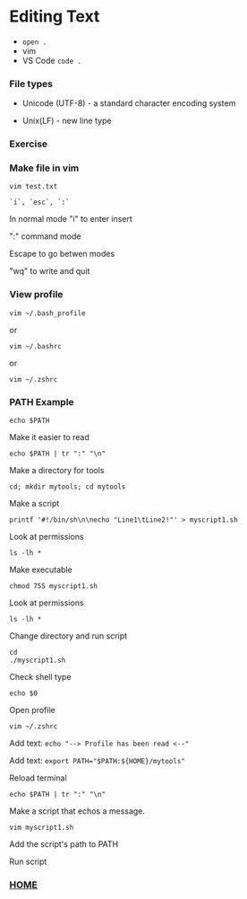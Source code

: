 # Editing Text
- `open .`
- vim
- VS Code
    `code .`

### File types

- Unicode (UTF-8) - a standard character encoding system

- Unix(LF) - new line type

### Exercise

### Make file in vim

    vim test.txt

    `i`, `esc`, `:`

In normal mode "i" to enter insert

":" command mode

Escape to go betwen modes

"wq" to write and quit

### View profile

```
vim ~/.bash_profile
```

or

```
vim ~/.bashrc
```

or 

```
vim ~/.zshrc
```

### PATH Example
    echo $PATH
Make it easier to read

    echo $PATH | tr ":" "\n"

Make a directory for tools

    cd; mkdir mytools; cd mytools

Make a script

    printf '#!/bin/sh\n\necho "Line1\tLine2!"' > myscript1.sh

Look at permissions

    ls -lh *

Make executable

    chmod 755 myscript1.sh

Look at permissions

    ls -lh *

Change directory and run script

    cd
    ./myscript1.sh

Check shell type

    echo $0

Open profile

    vim ~/.zshrc

Add text: `echo "--> Profile has been read <--"`

Add text: `export PATH="$PATH:${HOME}/mytools"`

Reload terminal

`echo $PATH | tr ":" "\n"`

Make a script that echos a message.

`vim myscript1.sh`

Add the script's path to PATH

Run script

### [HOME](../README.md)